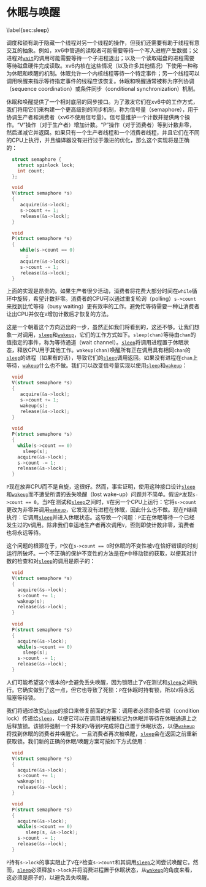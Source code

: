 # 休眠与唤醒
\label{sec:sleep}

调度和锁有助于隐藏一个线程对另一个线程的操作，但我们还需要有助于线程有意交互的抽象。例如，xv6中管道的读取者可能需要等待一个写入进程产生数据；父进程对[`wait`](/source/xv6-riscv/user/user.h.md)的调用可能需要等待一个子进程退出；以及一个读取磁盘的进程需要等待磁盘硬件完成读取。xv6内核在这些情况（以及许多其他情况）下使用一种称为休眠和唤醒的机制。休眠允许一个内核线程等待一个特定事件；另一个线程可以调用唤醒来指示等待指定事件的线程应该恢复。休眠和唤醒通常被称为序列协调（sequence coordination）或条件同步（conditional synchronization）机制。

休眠和唤醒提供了一个相对底层的同步接口。为了激发它们在xv6中的工作方式，我们将用它们来构建一个更高级别的同步机制，称为信号量（semaphore），用于协调生产者和消费者（xv6不使用信号量）。信号量维护一个计数并提供两个操作。“V”操作（对于生产者）增加计数。“P”操作（对于消费者）等到计数非零，然后递减它并返回。如果只有一个生产者线程和一个消费者线程，并且它们在不同的CPU上执行，并且编译器没有进行过于激进的优化，那么这个实现将是正确的：


```c
  struct semaphore {
    struct spinlock lock;
    int count;
  };

  void
  V(struct semaphore *s)
  {
     acquire(&s->lock);
     s->count += 1;
     release(&s->lock);
  }

  void
  P(struct semaphore *s)
  {
     while(s->count == 0)
       ;
     acquire(&s->lock);
     s->count -= 1;
     release(&s->lock);
  }

```


上面的实现是昂贵的。如果生产者很少活动，消费者将花费大部分时间在`while`循环中旋转，希望计数非零。消费者的CPU可以通过重复轮询（polling）`s->count`来找到比忙等待（busy waiting）更有效率的工作。避免忙等待需要一种让消费者让出CPU并仅在`V`增加计数后才恢复的方法。

这是一个朝着这个方向迈出的一步，虽然正如我们将看到的，这还不够。让我们想象一对调用，[`sleep`](/source/xv6-riscv/user/user.h.md)和[`wakeup`](/source/xv6-riscv/kernel/defs.h.md)，它们的工作方式如下。`sleep(chan)`等待由`chan`的值指定的事件，称为等待通道（wait channel）。[`sleep`](/source/xv6-riscv/user/user.h.md)将调用进程置于休眠状态，释放CPU用于其他工作。`wakeup(chan)`唤醒所有正在调用具有相同`chan`的[`sleep`](/source/xv6-riscv/user/user.h.md)的进程（如果有的话），导致它们的[`sleep`](/source/xv6-riscv/user/user.h.md)调用返回。如果没有进程在`chan`上等待，[`wakeup`](/source/xv6-riscv/kernel/defs.h.md)什么也不做。我们可以改变信号量实现以使用[`sleep`](/source/xv6-riscv/user/user.h.md)和[`wakeup`](/source/xv6-riscv/kernel/defs.h.md)：


```c
  void
  V(struct semaphore *s)
  {
     acquire(&s->lock);
     s->count += 1;
     wakeup(s);
     release(&s->lock);
  }
  
  void
  P(struct semaphore *s)
  {
    while(s->count == 0)
      sleep(s);
    acquire(&s->lock);
    s->count -= 1;
    release(&s->lock);
  }

```


`P`现在放弃CPU而不是自旋，这很好。然而，事实证明，使用这种接口设计[`sleep`](/source/xv6-riscv/user/user.h.md)和[`wakeup`](/source/xv6-riscv/kernel/defs.h.md)而不遭受所谓的丢失唤醒（lost wake-up）问题并不简单。假设`P`发现`s->count == 0`。当`P`在测试和[`sleep`](/source/xv6-riscv/user/user.h.md)之间时，`V`在另一个CPU上运行：它将`s->count`更改为非零并调用[`wakeup`](/source/xv6-riscv/kernel/defs.h.md)，它发现没有进程在休眠，因此什么也不做。现在`P`继续执行：它调用[`sleep`](/source/xv6-riscv/user/user.h.md)并进入休眠状态。这导致一个问题：`P`正在休眠等待一个已经发生过的`V`调用。除非我们幸运地生产者再次调用`V`，否则即使计数非零，消费者也将永远等待。

这个问题的根源在于，`P`仅在`s->count == 0`时休眠的不变性被`V`在恰好错误的时刻运行所破坏。一个不正确的保护不变性的方法是在`P`中移动锁的获取，以便其对计数的检查和对[`sleep`](/source/xv6-riscv/user/user.h.md)的调用是原子的：


```c
  void
  V(struct semaphore *s)
  {
    acquire(&s->lock);
    s->count += 1;
    wakeup(s);
    release(&s->lock);
  }
  
  void
  P(struct semaphore *s)
  {
    acquire(&s->lock);
    while(s->count == 0)
      sleep(s);
    s->count -= 1;
    release(&s->lock);
  }

```


人们可能希望这个版本的`P`会避免丢失唤醒，因为锁阻止了`V`在测试和[`sleep`](/source/xv6-riscv/user/user.h.md)之间执行。它确实做到了这一点，但它也导致了死锁：`P`在休眠时持有锁，所以`V`将永远阻塞等待锁。

我们将通过改变[`sleep`](/source/xv6-riscv/user/user.h.md)的接口来修复前面的方案：调用者必须将条件锁（condition lock）传递给[`sleep`](/source/xv6-riscv/user/user.h.md)，以便它可以在调用进程被标记为休眠并等待在休眠通道上之后释放锁。该锁将强制一个并发的`V`等到`P`完成将自己置于休眠状态，以便[`wakeup`](/source/xv6-riscv/kernel/defs.h.md)将找到休眠的消费者并唤醒它。一旦消费者再次被唤醒，[`sleep`](/source/xv6-riscv/user/user.h.md)会在返回之前重新获取锁。我们新的正确的休眠/唤醒方案可按如下方式使用：


```c
  void
  V(struct semaphore *s)
  {
    acquire(&s->lock);
    s->count += 1;
    wakeup(s);
    release(&s->lock);
  }

  void
  P(struct semaphore *s)
  {
    acquire(&s->lock);
    while(s->count == 0)
       sleep(s, &s->lock);
    s->count -= 1;
    release(&s->lock);
  }

```


`P`持有`s->lock`的事实阻止了`V`在`P`检查`s->count`和其调用[`sleep`](/source/xv6-riscv/user/user.h.md)之间尝试唤醒它。然而，[`sleep`](/source/xv6-riscv/user/user.h.md)必须释放`s->lock`并将消费进程置于休眠状态，从[`wakeup`](/source/xv6-riscv/kernel/defs.h.md)的角度来看，这必须是原子的，以避免丢失唤醒。